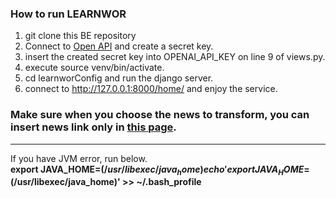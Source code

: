### How to run LEARNWOR 

1. git clone this BE repository
2. Connect to [Open API](https://platform.openai.com/api-keys) and create a secret key.
3. insert the created secret key into OPENAI_API_KEY on line 9 of views.py.
4. execute source venv/bin/activate.
5. cd learnworConfig and run the django server.
6. connect to http://127.0.0.1:8000/home/ and enjoy the service.

### Make sure when you choose the news to transform, you can insert news link only in [this page](https://news.naver.com/section/101). 

------

If you have JVM error, run below.</br>
**export JAVA_HOME=$(/usr/libexec/java_home)
echo 'export JAVA_HOME=$(/usr/libexec/java_home)' >> ~/.bash_profile**
